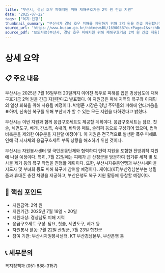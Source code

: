```yaml
---
title: "부산시, 경남 호우 피해지원 위해 재해구호기금 2억 원 긴급 지원"
date: "2025-07-22"
tags: ["복지·건강"]
thumbnail_summary: "부산시가 경남 호우 피해를 지원하기 위해 2억 원을 긴급 지원합니다."
source_url: "https://www.busan.go.kr/nbtnewsBU/1690038?curPage=1&srchBeginDt=&srchEndDt=&srchKey=&srchText="
source_pdf: "보도자료(부산시, 경남 호우 피해지원 위해 재해구호기금 2억 원 긴급 지원).pdf"
---
```


# 상세 요약

## 📋 주요 내용
부산시는 2025년 7월 16일부터 20일까지 이어진 폭우로 피해를 입은 경상남도에 재해구호기금 2억 원을 긴급 지원한다고 발표했다. 이 지원금은 피해 지역의 복구와 이재민의 일상 회복을 위해 사용될 예정이다. 박형준 시장은 경남 주민들의 피해에 안타까움을 표하며, 신속한 복구를 위해 부산시가 할 수 있는 모든 지원을 다하겠다고 밝혔다.

부산시는 이번 지원과 함께 응급구호세트도 제공할 계획이다. 응급구호세트는 담요, 칫솔, 세면도구, 베개, 간소복, 속내의, 바닥용 매트, 슬리퍼 등으로 구성되어 있으며, 법적 비축분을 제외한 여유분을 지원할 예정이다. 이 지원은 전국적으로 발생한 폭우 피해로 인해 각 지자체의 응급구호세트 부족 상황을 해소하기 위한 것이다.

부산시는 자원봉사센터 및 국민운동단체와 협력하여 인력 지원을 포함한 전방위적 지원에 나설 예정이다. 특히, 7월 22일에는 피해가 큰 산청군을 방문하여 집기류 세척 및 토사물 제거 등의 복구 작업을 진행할 계획이다. 또한, 부산시자유총연맹과 부산시새마을지도자 및 부녀회 등도 피해 복구에 참여할 예정이다. 케이티(KT)부산경남본부는 생필품과 휴대폰 충전 차량을 제공하고, 부산은행도 복구 지원 활동에 동참할 예정이다.

## 🎯 핵심 포인트
- 지원금액: 2억 원
- 지원기간: 2025년 7월 16일 ~ 20일
- 지원대상: 경상남도 피해 지역
- 응급구호세트 구성: 담요, 칫솔, 세면도구, 베개 등
- 자원봉사 활동: 7월 22일 산청군, 7월 23일 합천군
- 참여 기관: 부산시자원봉사센터, KT 부산경남본부, 부산은행 등

## 📞 세부문의
복지정책과 (051-888-3157)